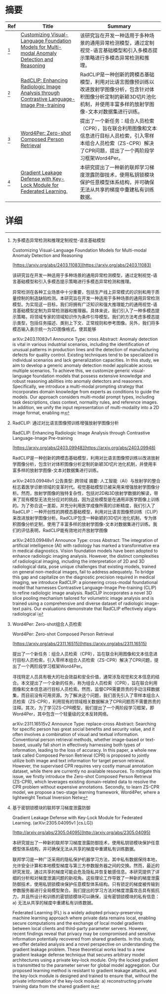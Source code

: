 # 摘要

| Ref | Title | Summary |
| --- | --- | --- |
| [^1] | [Customizing Visual-Language Foundation Models for Multi-modal Anomaly Detection and Reasoning](https://arxiv.org/abs/2403.11083) | 该研究旨在开发一种适用于多种场景的通用异常检测模型，通过定制视觉-语言基础模型和引入多模态提示策略进行多模态异常检测和推理。 |
| [^2] | [RadCLIP: Enhancing Radiologic Image Analysis through Contrastive Language-Image Pre-training](https://arxiv.org/abs/2403.09948) | RadCLIP是一种创新的跨模态基础模型，利用对比语言图像预训练以改进放射学图像分析，包含针对体积图像分析定制的新颖3D切片池化机制，并使用丰富多样的放射学图像-文本对数据集进行训练。 |
| [^3] | [Word4Per: Zero-shot Composed Person Retrieval](https://arxiv.org/abs/2311.16515) | 提出了一个新任务：组合人员检索（CPR），旨在联合利用图像和文本信息进行目标人员检索，引入零样本组合人员检索（ZS-CPR）解决了CPR问题，提出了一个两阶段学习框架Word4Per。 |
| [^4] | [Gradient Leakage Defense with Key-Lock Module for Federated Learning.](http://arxiv.org/abs/2305.04095) | 本研究提出了一种新的联邦学习梯度泄露防御技术，使用私钥锁模块保护任意模型体系结构，并可确保无法从共享的梯度中重建私有训练数据。 |

# 详细

[^1]: 为多模态异常检测和推理定制视觉-语言基础模型

    Customizing Visual-Language Foundation Models for Multi-modal Anomaly Detection and Reasoning

    [https://arxiv.org/abs/2403.11083](https://arxiv.org/abs/2403.11083)

    该研究旨在开发一种适用于多种场景的通用异常检测模型，通过定制视觉-语言基础模型和引入多模态提示策略进行多模态异常检测和推理。

    

    异常检测在各种工业场景中十分重要，包括生产线上异常模式的识别和用于质量控制的制造缺陷检测。本研究旨在开发一种适用于多种场景的通用异常检测模型。为实现这一目标，我们将拥有广泛知识和强大推理能力的通用视觉-语言基础模型定制为异常检测器和推理器。具体来说，我们引入了一种多模态提示策略，将领域专家的领域知识作为条件引导模型。我们的方法考虑多模态提示类型，包括任务描述、类别上下文、正常规则和参考图像。另外，我们将多模态输入表示统一为2D图像格式，使其能够

    arXiv:2403.11083v1 Announce Type: cross  Abstract: Anomaly detection is vital in various industrial scenarios, including the identification of unusual patterns in production lines and the detection of manufacturing defects for quality control. Existing techniques tend to be specialized in individual scenarios and lack generalization capacities. In this study, we aim to develop a generic anomaly detection model applicable across multiple scenarios. To achieve this, we customize generic visual-language foundation models that possess extensive knowledge and robust reasoning abilities into anomaly detectors and reasoners. Specifically, we introduce a multi-modal prompting strategy that incorporates domain knowledge from experts as conditions to guide the models. Our approach considers multi-modal prompt types, including task descriptions, class context, normality rules, and reference images. In addition, we unify the input representation of multi-modality into a 2D image format, enabling m
    
[^2]: RadCLIP: 通过对比语言图像预训练增强放射学图像分析

    RadCLIP: Enhancing Radiologic Image Analysis through Contrastive Language-Image Pre-training

    [https://arxiv.org/abs/2403.09948](https://arxiv.org/abs/2403.09948)

    RadCLIP是一种创新的跨模态基础模型，利用对比语言图像预训练以改进放射学图像分析，包含针对体积图像分析定制的新颖3D切片池化机制，并使用丰富多样的放射学图像-文本对数据集进行训练。

    

    arXiv:2403.09948v1 公告类型: 跨领域  摘要: 人工智能（AI）与放射学的整合标志着医学诊断领域的变革时代。视觉基础模型已被采用来增强放射学图像分析。然而，放射学图像的独特复杂性，包括对2D和3D放射学数据的解读，带来了现有模型无法充分应对的挑战，因为这些模型是在通用非医学图像上训练的。为了弥合这一差距，并充分利用医学成像所需的诊断精度，我们引入了RadCLIP：一种开创性的跨模态基础模型，利用对比语言图像预训练（CLIP）来改进放射学图像分析。RadCLIP包含一种新颖的3D切片池化机制，专为体积图像分析定制，使用了丰富多样的放射学图像-文本对数据集进行训练。我们的评估表明，RadCLIP能有效地对齐放射学图像

    arXiv:2403.09948v1 Announce Type: cross  Abstract: The integration of artificial intelligence (AI) with radiology has marked a transformative era in medical diagnostics. Vision foundation models have been adopted to enhance radiologic imaging analysis. However, the distinct complexities of radiological imaging, including the interpretation of 2D and 3D radiological data, pose unique challenges that existing models, trained on general non-medical images, fail to address adequately. To bridge this gap and capitalize on the diagnostic precision required in medical imaging, we introduce RadCLIP: a pioneering cross-modal foundational model that harnesses Contrastive Language-Image Pre-training (CLIP) to refine radiologic image analysis. RadCLIP incorporates a novel 3D slice pooling mechanism tailored for volumetric image analysis and is trained using a comprehensive and diverse dataset of radiologic image-text pairs. Our evaluations demonstrate that RadCLIP effectively aligns radiological i
    
[^3]: Word4Per: Zero-shot组合人员检索

    Word4Per: Zero-shot Composed Person Retrieval

    [https://arxiv.org/abs/2311.16515](https://arxiv.org/abs/2311.16515)

    提出了一个新任务：组合人员检索（CPR），旨在联合利用图像和文本信息进行目标人员检索，引入零样本组合人员检索（ZS-CPR）解决了CPR问题，提出了一个两阶段学习框架Word4Per。

    

    寻找特定人员具有极大的社会效益和安全价值，通常涉及视觉和文本信息的结合。本文提出了一个全新的任务，称为组合人员检索（CPR），旨在联合利用图像和文本信息进行目标人员检索。然而，监督CPR需要昂贵的手动注释数据集，而目前没有可用资源。为了解决这个问题，我们首先引入了零样本组合人员检索（ZS-CPR），利用现有的领域相关数据解决了CPR问题而不需要昂贵的注释。其次，为了学习ZS-CPR模型，我们提出了一个两阶段学习框架，即Word4Per，其中包含一个轻量级的文本反转网络。

    arXiv:2311.16515v2 Announce Type: replace-cross  Abstract: Searching for specific person has great social benefits and security value, and it often involves a combination of visual and textual information. Conventional person retrieval methods, whether image-based or text-based, usually fall short in effectively harnessing both types of information, leading to the loss of accuracy. In this paper, a whole new task called Composed Person Retrieval (CPR) is proposed to jointly utilize both image and text information for target person retrieval. However, the supervised CPR requires very costly manual annotation dataset, while there are currently no available resources. To mitigate this issue, we firstly introduce the Zero-shot Composed Person Retrieval (ZS-CPR), which leverages existing domain-related data to resolve the CPR problem without expensive annotations. Secondly, to learn ZS-CPR model, we propose a two-stage learning framework, Word4Per, where a lightweight Textual Inversion Netw
    
[^4]: 基于密钥锁模块的联邦学习梯度泄露防御

    Gradient Leakage Defense with Key-Lock Module for Federated Learning. (arXiv:2305.04095v1 [cs.LG])

    [http://arxiv.org/abs/2305.04095](http://arxiv.org/abs/2305.04095)

    本研究提出了一种新的联邦学习梯度泄露防御技术，使用私钥锁模块保护任意模型体系结构，并可确保无法从共享的梯度中重建私有训练数据。

    

    联邦学习是一种广泛采用的隐私保护机器学习方法，其中私有数据保持本地，允许安全计算和本地模型梯度与第三方参数服务器之间的交换。然而，最近的研究发现，通过共享的梯度可能会危及隐私并恢复敏感信息。本研究提供了详细的分析和对梯度泄漏问题的新视角。这些理论工作导致了一种新的梯度泄露防御技术，使用私钥锁模块保护任意模型体系结构。只有锁定的梯度被传输到参数服务器进行全局模型聚合。我们提出的学习方法对梯度泄露攻击具有抵抗力，并且所设计和训练的密钥锁模块可以确保，没有密钥锁模块的私有信息：a) 无法从共享的梯度中重建私有训练数据。

    Federated Learning (FL) is a widely adopted privacy-preserving machine learning approach where private data remains local, enabling secure computations and the exchange of local model gradients between local clients and third-party parameter servers. However, recent findings reveal that privacy may be compromised and sensitive information potentially recovered from shared gradients. In this study, we offer detailed analysis and a novel perspective on understanding the gradient leakage problem. These theoretical works lead to a new gradient leakage defense technique that secures arbitrary model architectures using a private key-lock module. Only the locked gradient is transmitted to the parameter server for global model aggregation. Our proposed learning method is resistant to gradient leakage attacks, and the key-lock module is designed and trained to ensure that, without the private information of the key-lock module: a) reconstructing private training data from the shared gradient is
    

